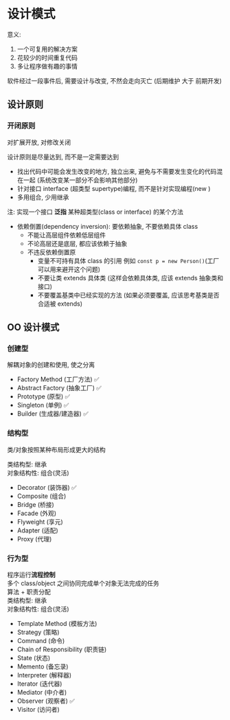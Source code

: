 # 设计模式

意义:

1. 一个可复用的解决方案
2. 花较少的时间重复代码
3. 多让程序做有趣的事情

软件经过一段事件后, 需要设计与改变, 不然会走向灭亡 (后期维护 大于 前期开发)

## 设计原则

### 开闭原则

对扩展开放, 对修改关闭

设计原则是尽量达到, 而不是一定需要达到

- 找出代码中可能会发生改变的地方, 独立出来, 避免与不需要发生变化的代码混在一起 (系统改变某一部分不会影响其他部分)
- 针对接口 interface (超类型 supertype)编程, 而不是针对实现编程(new )
- 多用组合, 少用继承

注: 实现一个接口 **泛指** 某种超类型(class or interface) 的某个方法

- 依赖倒置(dependency inversion): 要依赖抽象, 不要依赖具体 class
    -  不能让高层组件依赖低层组件
    -  不论高层还是底层, 都应该依赖于抽象
    -  不违反依赖倒置原
        + 变量不可持有具体 class 的引用 例如 `const p = new Person()`(工厂可以用来避开这个问题)
        + 不要让类 extends 具体类 (这样会依赖具体类, 应该 extends 抽象类和接口)
        + 不要覆盖基类中已经实现的方法 (如果必须要覆盖, 应该思考基类是否合适被 extends)


## OO 设计模式

### 创建型

解耦对象的创建和使用, 使之分离 

- Factory Method (工厂方法) ✅
- Abstract Factory (抽象工厂) ✅
- Prototype (原型) ✅
- Singleton (单例) ✅
- Builder (生成器/建造器) ✅

### 结构型

类/对象按照某种布局形成更大的结构

类结构型: 继承  
对象结构性: 组合(灵活)  

- Decorator (装饰器) ✅
- Composite (组合)
- Bridge (桥接)
- Facade (外观)
- Flyweight (享元)
- Adapter (适配)
- Proxy (代理)

### 行为型

程序运行**流程控制**  
多个 class/object 之间协同完成单个对象无法完成的任务  
算法 + 职责分配  
类结构型: 继承  
对象结构性: 组合(灵活)  

- Template Method (模板方法)
- Strategy (策略)
- Command (命令)
- Chain of Responsibility (职责链)
- State (状态)
- Memento (备忘录)
- Interpreter (解释器)
- Iterator (迭代器)
- Mediator (中介者)
- Observer (观察者) ✅
- Visitor (访问者)
